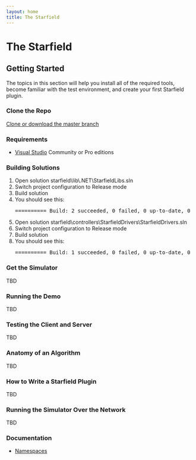 ```yaml
---
layout: home
title: The Starfield
---
```

# The Starfield

## Getting Started

The topics in this section will help you install all of the required tools, become familiar with the test environment, and create your first Starfield plugin.

### Clone the Repo

<a href="https://github.com/volaris/starfield">Clone or download the master branch</a>

### Requirements

<ul>
	<li><a href="https://www.visualstudio.com/downloads/">Visual Studio</a> Community or Pro editions</li>
</ul>

### Building Solutions

<ol>
	<li>Open solution starfield\lib\.NET\StarfieldLibs.sln</li>
	<li>Switch project configuration to Release mode</li>
	<li>Build solution</li>
	<li>You should see this: <pre>========== Build: 2 succeeded, 0 failed, 0 up-to-date, 0 skipped ==========</pre></li>
	<li>Open solution starfield\controllers\StarfieldDrivers\StarfieldDrivers.sln</li>
	<li>Switch project configuration to Release mode</li>
	<li>Build solution</li>
	<li>You should see this: <pre>========== Build: 1 succeeded, 0 failed, 0 up-to-date, 0 skipped ==========</pre></li>
</ol>

### Get the Simulator

TBD

### Running the Demo

TBD

### Testing the Client and Server

TBD

### Anatomy of an Algorithm

TBD

### How to Write a Starfield Plugin

TBD

### Running the Simulator Over the Network

TBD

### Documentation

<ul>
	<li><a href="html/R_Project_Documentation.htm">Namespaces</a></li>
</ul>